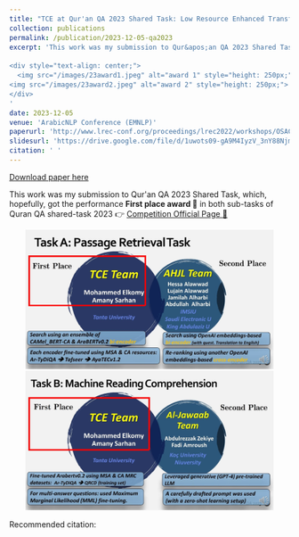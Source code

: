 ```yaml
---
title: "TCE at Qur'an QA 2023 Shared Task: Low Resource Enhanced Transformer-based Ensemble Approach for Qur'anic QA"
collection: publications
permalink: /publication/2023-12-05-qa2023
excerpt: 'This work was my submission to Qur&apos;an QA 2023 Shared Task, which, hopefully, got the performance **First place award 🥇** in both sub-tasks of Quran QA shared-task 2023 👉 [Competition Official Page 🔗](https://sites.google.com/view/quran-qa-2023/home?authuser=0 "Competition Link")

<div style="text-align: center;">
  <img src="/images/23award1.jpeg" alt="award 1" style="height: 250px;">
<img src="/images/23award2.jpeg" alt="award 2" style="height: 250px;">
</div>
'
date: 2023-12-05
venue: 'ArabicNLP Conference (EMNLP)'
paperurl: 'http://www.lrec-conf.org/proceedings/lrec2022/workshops/OSACT/pdf/2022.osact-1.19.pdf'
slidesurl: 'https://drive.google.com/file/d/1uwots09-gA9M4IyzV_3nY88NjmFMl7WD/view?usp=sharing'
citation: ' '
---
```


<a href='http://www.lrec-conf.org/proceedings/lrec2022/workshops/OSACT/pdf/2022.osact-1.19.pdf'>Download paper here</a>

This work was my submission to Qur&apos;an QA 2023 Shared Task, which, hopefully, got the performance **First place award 🥇** in both sub-tasks of Quran QA shared-task 2023 👉 [Competition Official Page 🔗](https://sites.google.com/view/quran-qa-2023/home?authuser=0 "Competition Link")

<div style="text-align: center;">
  <img src="/images/23award1.jpeg" alt="award 1" style="height: 250px;">
<img src="/images/23award2.jpeg" alt="award 2" style="height: 250px;">
</div>


Recommended citation:  